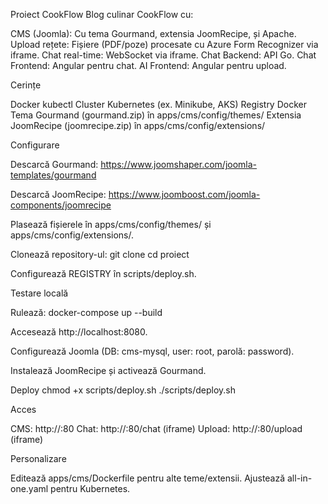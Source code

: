 Proiect CookFlow
Blog culinar CookFlow cu:

CMS (Joomla): Cu tema Gourmand, extensia JoomRecipe, și Apache.
Upload rețete: Fișiere (PDF/poze) procesate cu Azure Form Recognizer via iframe.
Chat real-time: WebSocket via iframe.
Chat Backend: API Go.
Chat Frontend: Angular pentru chat.
AI Frontend: Angular pentru upload.

Cerințe

Docker
kubectl
Cluster Kubernetes (ex. Minikube, AKS)
Registry Docker
Tema Gourmand (gourmand.zip) în apps/cms/config/themes/
Extensia JoomRecipe (joomrecipe.zip) în apps/cms/config/extensions/

Configurare

Descarcă Gourmand: https://www.joomshaper.com/joomla-templates/gourmand

Descarcă JoomRecipe: https://www.joomboost.com/joomla-components/joomrecipe

Plasează fișierele în apps/cms/config/themes/ și apps/cms/config/extensions/.

Clonează repository-ul:
git clone <repo-url>
cd proiect


Configurează REGISTRY în scripts/deploy.sh.


Testare locală

Rulează:
docker-compose up --build


Accesează http://localhost:8080.

Configurează Joomla (DB: cms-mysql, user: root, parolă: password).

Instalează JoomRecipe și activează Gourmand.


Deploy
chmod +x scripts/deploy.sh
./scripts/deploy.sh

Acces

CMS: http://<cluster-ip>:80
Chat: http://<cluster-ip>:80/chat (iframe)
Upload: http://<cluster-ip>:80/upload (iframe)

Personalizare

Editează apps/cms/Dockerfile pentru alte teme/extensii.
Ajustează all-in-one.yaml pentru Kubernetes.

